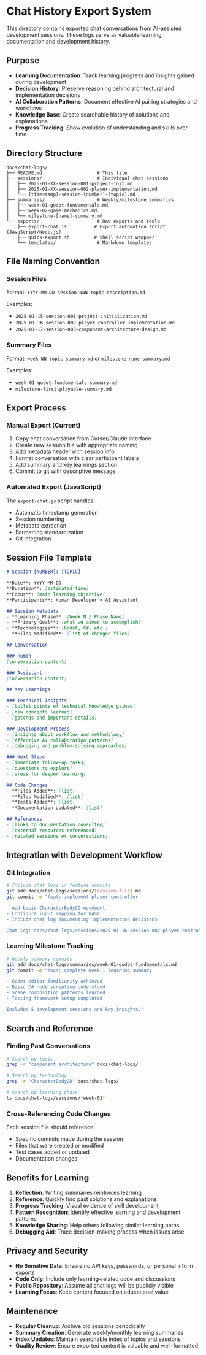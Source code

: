 # Chat History Export System

This directory contains exported chat conversations from AI-assisted development sessions. These logs serve as valuable learning documentation and development history.

## Purpose

- **Learning Documentation**: Track learning progress and insights gained during development
- **Decision History**: Preserve reasoning behind architectural and implementation decisions
- **AI Collaboration Patterns**: Document effective AI pairing strategies and workflows
- **Knowledge Base**: Create searchable history of solutions and explanations
- **Progress Tracking**: Show evolution of understanding and skills over time

## Directory Structure

```
docs/chat-logs/
├── README.md                    # This file
├── sessions/                    # Individual chat sessions
│   ├── 2025-01-XX-session-001-project-init.md
│   ├── 2025-01-XX-session-002-player-implementation.md
│   └── [timestamp]-session-[number]-[topic].md
├── summaries/                   # Weekly/milestone summaries
│   ├── week-01-godot-fundamentals.md
│   ├── week-02-game-mechanics.md
│   └── milestone-[name]-summary.md
└── exports/                     # Raw exports and tools
    ├── export-chat.js          # Export automation script (JavaScript/Node.js)
    ├── quick-export.sh         # Shell script wrapper
    └── templates/               # Markdown templates
```

## File Naming Convention

### Session Files
Format: `YYYY-MM-DD-session-NNN-topic-description.md`

Examples:
- `2025-01-15-session-001-project-initialization.md`
- `2025-01-16-session-002-player-controller-implementation.md`
- `2025-01-17-session-003-component-architecture-design.md`

### Summary Files
Format: `week-NN-topic-summary.md` or `milestone-name-summary.md`

Examples:
- `week-01-godot-fundamentals-summary.md`
- `milestone-first-playable-summary.md`

## Export Process

### Manual Export (Current)
1. Copy chat conversation from Cursor/Claude interface
2. Create new session file with appropriate naming
3. Add metadata header with session info
4. Format conversation with clear participant labels
5. Add summary and key learnings section
6. Commit to git with descriptive message

### Automated Export (JavaScript)
The `export-chat.js` script handles:
- Automatic timestamp generation
- Session numbering
- Metadata extraction
- Formatting standardization
- Git integration

## Session File Template

```markdown
# Session [NUMBER]: [TOPIC]

**Date**: YYYY-MM-DD  
**Duration**: [estimated time]  
**Focus**: [main learning objective]  
**Participants**: Human Developer + AI Assistant

## Session Metadata
- **Learning Phase**: [Week N / Phase Name]
- **Primary Goal**: [what we aimed to accomplish]
- **Technologies**: [Godot, C#, etc.]
- **Files Modified**: [list of changed files]

## Conversation

### Human
[conversation content]

### Assistant
[conversation content]

## Key Learnings

### Technical Insights
- [bullet points of technical knowledge gained]
- [new concepts learned]
- [gotchas and important details]

### Development Process
- [insights about workflow and methodology]
- [effective AI collaboration patterns]
- [debugging and problem-solving approaches]

### Next Steps
- [immediate follow-up tasks]
- [questions to explore]
- [areas for deeper learning]

## Code Changes
- **Files Added**: [list]
- **Files Modified**: [list]
- **Tests Added**: [list]
- **Documentation Updated**: [list]

## References
- [links to documentation consulted]
- [external resources referenced]
- [related sessions or conversations]
```

## Integration with Development Workflow

### Git Integration
```bash
# Include chat logs in feature commits
git add docs/chat-logs/sessions/[session-file].md
git commit -m "feat: implement player controller

- Add basic CharacterBody2D movement
- Configure input mapping for WASD
- Include chat log documenting implementation decisions

Chat log: docs/chat-logs/sessions/2025-01-16-session-002-player-controller.md"
```

### Learning Milestone Tracking
```bash
# Weekly summary commits
git add docs/chat-logs/summaries/week-01-godot-fundamentals.md
git commit -m "docs: complete Week 1 learning summary

- Godot editor familiarity achieved
- Basic C# node scripting understood
- Scene composition patterns learned
- Testing framework setup completed

Includes 5 development sessions and key insights."
```

## Search and Reference

### Finding Past Conversations
```bash
# Search by topic
grep -r "component architecture" docs/chat-logs/

# Search by technology
grep -r "CharacterBody2D" docs/chat-logs/

# Search by learning phase
ls docs/chat-logs/sessions/*week-01*
```

### Cross-Referencing Code Changes
Each session file should reference:
- Specific commits made during the session
- Files that were created or modified
- Test cases added or updated
- Documentation changes

## Benefits for Learning

1. **Reflection**: Writing summaries reinforces learning
2. **Reference**: Quickly find past solutions and explanations
3. **Progress Tracking**: Visual evidence of skill development
4. **Pattern Recognition**: Identify effective learning and development patterns
5. **Knowledge Sharing**: Help others following similar learning paths
6. **Debugging Aid**: Trace decision-making process when issues arise

## Privacy and Security

- **No Sensitive Data**: Ensure no API keys, passwords, or personal info in exports
- **Code Only**: Include only learning-related code and discussions
- **Public Repository**: Assume all chat logs will be publicly visible
- **Learning Focus**: Keep content focused on educational value

## Maintenance

- **Regular Cleanup**: Archive old sessions periodically
- **Summary Creation**: Generate weekly/monthly learning summaries
- **Index Updates**: Maintain searchable index of topics and sessions
- **Quality Review**: Ensure exported content is valuable and well-formatted 
